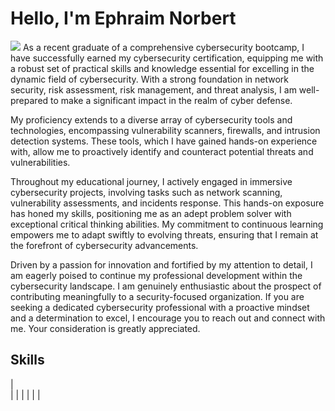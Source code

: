 # Hello, I'm Ephraim Norbert
<a href="https://https://www.linkedin.com/in/ephraim-norbert-33777920b"><img src="https://img.shields.io/badge/-LinkedIn-0072b1?&style=for-the-badge&logo=linkedin&logoColor=white" /></a>
As a recent graduate of a comprehensive cybersecurity bootcamp, I have successfully earned my cybersecurity certification, equipping me with a robust set of practical skills and knowledge essential for excelling in the dynamic field of cybersecurity. With a strong foundation in network security, risk assessment, risk management, and threat analysis, I am well-prepared to make a significant impact in the realm of cyber defense. 

My proficiency extends to a diverse array of cybersecurity tools and technologies, encompassing vulnerability scanners, firewalls, and intrusion detection systems. These tools, which I have gained hands-on experience with, allow me to proactively identify and counteract potential threats and vulnerabilities.

Throughout my educational journey, I actively engaged in immersive cybersecurity projects, involving tasks such as network scanning, vulnerability assessments, and incidents response. This hands-on exposure has honed my skills, positioning me as an adept problem solver with exceptional critical thinking abilities. My commitment to continuous learning empowers me to adapt swiftly to evolving threats, ensuring that I remain at the forefront of cybersecurity advancements.

Driven by a passion for innovation and fortified by my attention to detail, I am eagerly poised to continue my professional development within the cybersecurity landscape. I am genuinely enthusiastic about the prospect of contributing meaningfully to a security-focused organization. If you are seeking a dedicated cybersecurity professional with a proactive mindset and a determination to excel, I encourage you to reach out and connect with me. Your consideration is greatly appreciated.

## Skills
|                                               
|
|
|
|
|
|
